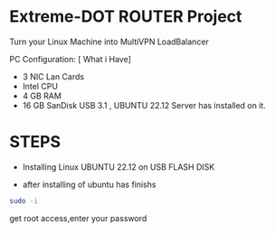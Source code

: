 # Extreme-DOT ROUTER Project
Turn your Linux Machine into MultiVPN LoadBalancer

PC Configuration: [ What i Have]
- 3 NIC Lan Cards
- Intel CPU
- 4 GB RAM
- 16 GB SanDisk USB 3.1 , UBUNTU 22.12 Server has installed on it.

# STEPS
* Installing Linux UBUNTU 22.12 on USB FLASH DISK
- after installing of ubuntu has finishs

```sh
sudo -i
```
get root access,enter your password 
